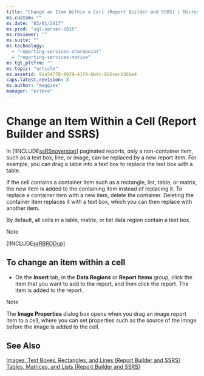 ```yaml
---
title: "Change an Item Within a Cell (Report Builder and SSRS) | Microsoft Docs"
ms.custom: ""
ms.date: "03/01/2017"
ms.prod: "sql-server-2016"
ms.reviewer: ""
ms.suite: ""
ms.technology: 
  - "reporting-services-sharepoint"
  - "reporting-services-native"
ms.tgt_pltfrm: ""
ms.topic: "article"
ms.assetid: 91a54778-8929-41f9-bb4c-826cec636be4
caps.latest.revision: 8
ms.author: "maggies"
manager: "erikre"
---
```

# Change an Item Within a Cell (Report Builder and SSRS)
In [!INCLUDE[ssRSnoversion](../../a9notintoc/includes/ssrsnoversion-md.md)] paginated reports, only a non-container item, such as a text box, line, or image, can be replaced by a new report item. For example, you can drag a table into a text box to replace the text box with a table.  
  
 If the cell contains a container item such as a rectangle, list, table, or matrix, the new item is added to the containing item instead of replacing it. To replace a container item with a new item, delete the container. Deleting the container item replaces it with a text box, which you can then replace with another item.  
  
 By default, all cells in a table, matrix, or list data region contain a text box.  
  
> [!NOTE]  
>  [!INCLUDE[ssRBRDDup](../../a9retired/includes/ssrbrddup-md.md)]  
  
## To change an item within a cell  
  
-   On the **Insert** tab, in the **Data Regions** or **Report Items** group, click the item that you want to add to the report, and then click the report. The item is added to the report.  
  
> [!NOTE]  
>  The **Image Properties** dialog box opens when you drag an image report item to a cell, where you can set properties such as the source of the image before the image is added to the cell.  
  
## See Also  
 [Images, Text Boxes, Rectangles, and Lines &#40;Report Builder and SSRS&#41;](../../reporting-services/report-design/images-text-boxes-rectangles-and-lines-report-builder-and-ssrs.md)   
 [Tables, Matrices, and Lists &#40;Report Builder and SSRS&#41;](../../reporting-services/report-design/tables-matrices-and-lists-report-builder-and-ssrs.md)  
  
  